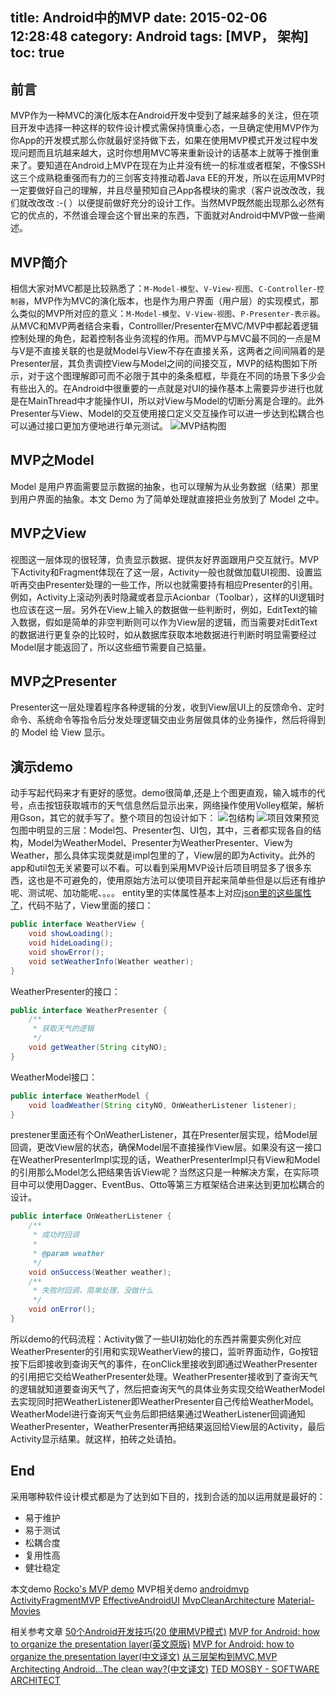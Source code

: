 title: Android中的MVP
date: 2015-02-06 12:28:48
category: Android
tags: [MVP， 架构]
toc: true
---

## 前言
MVP作为一种MVC的演化版本在Android开发中受到了越来越多的关注，但在项目开发中选择一种这样的软件设计模式需保持慎重心态，一旦确定使用MVP作为你App的开发模式那么你就最好坚持做下去，如果在使用MVP模式开发过程中发现问题而且坑越来越大，这时你想用MVC等来重新设计的话基本上就等于推倒重来了。要知道在Android上MVP在现在为止并没有统一的标准或者框架，不像SSH这三个成熟稳重强而有力的三剑客支持推动着Java EE的开发，所以在运用MVP时一定要做好自己的理解，并且尽量预知自己App各模块的需求（客户说改改改，我们就改改改 :-( ）以便提前做好充分的设计工作。当然MVP既然能出现那么必然有它的优点的，不然谁会理会这个冒出来的东西，下面就对Android中MVP做一些阐述。

## MVP简介
相信大家对MVC都是比较熟悉了：`M-Model-模型`、`V-View-视图`、`C-Controller-控制器`，MVP作为MVC的演化版本，也是作为用户界面（用户层）的实现模式，那么类似的MVP所对应的意义：`M-Model-模型`、`V-View-视图`、`P-Presenter-表示器`。从MVC和MVP两者结合来看，Controlller/Presenter在MVC/MVP中都起着逻辑控制处理的角色，起着控制各业务流程的作用。而MVP与MVC最不同的一点是M与V是不直接关联的也是就Model与View不存在直接关系，这两者之间间隔着的是Presenter层，其负责调控View与Model之间的间接交互，MVP的结构图如下所示，对于这个图理解即可而不必限于其中的条条框框，毕竟在不同的场景下多少会有些出入的。在Android中很重要的一点就是对UI的操作基本上需要异步进行也就是在MainThread中才能操作UI，所以对View与Model的切断分离是合理的。此外Presenter与View、Model的交互使用接口定义交互操作可以进一步达到松耦合也可以通过接口更加方便地进行单元测试。
![MVP结构图](http://rocko-blog.qiniudn.com/Android中的MVP_1.png)

<!--more-->

## MVP之Model
Model 是用户界面需要显示数据的抽象，也可以理解为从业务数据（结果）那里到用户界面的抽象。本文 Demo 为了简单处理就直接把业务放到了 Model 之中。
## MVP之View
视图这一层体现的很轻薄，负责显示数据、提供友好界面跟用户交互就行。MVP下Activity和Fragment体现在了这一层，Activity一般也就做加载UI视图、设置监听再交由Presenter处理的一些工作，所以也就需要持有相应Presenter的引用。例如，Activity上滚动列表时隐藏或者显示Acionbar（Toolbar），这样的UI逻辑时也应该在这一层。另外在View上输入的数据做一些判断时，例如，EditText的输入数据，假如是简单的非空判断则可以作为View层的逻辑，而当需要对EditText的数据进行更复杂的比较时，如从数据库获取本地数据进行判断时明显需要经过Model层才能返回了，所以这些细节需要自己掂量。

## MVP之Presenter
Presenter这一层处理着程序各种逻辑的分发，收到View层UI上的反馈命令、定时命令、系统命令等指令后分发处理逻辑交由业务层做具体的业务操作，然后将得到的 Model 给 View 显示。

## 演示demo
动手写起代码来才有更好的感觉。demo很简单,还是上个图更直观，输入城市的代号，点击按钮获取城市的天气信息然后显示出来，网络操作使用Volley框架，解析用Gson，其它的就手写了。整个项目的包设计如下：
![包结构](http://rocko-blog.qiniudn.com/Android中的MVP_2.png?imageView2/2/w/450/h/450/q/100)
![项目效果预览](http://rocko-blog.qiniudn.com/Android中的MVP_3.png?imageView2/2/w/450/h/450/q/100)
包图中明显的三层：Model包、Presenter包、UI包，其中，三者都实现各自的结构，Model为WeatherModel、Presenter为WeatherPresenter、View为Weather，那么具体实现类就是impl包里的了，View层的即为Activity。此外的app和util包无关紧要可以不看。可以看到采用MVP设计后项目明显多了很多东西，这也是不可避免的，使用原始方法可以使项目开起来简单些但是以后还有维护呢、测试呢、加功能呢、。。。
entity里的实体属性基本上对应[json里的这些属性了](http://www.weather.com.cn/data/sk/101010100.html)，代码不贴了，View里面的接口：
``` java
public interface WeatherView {
    void showLoading();
    void hideLoading();
    void showError();
    void setWeatherInfo(Weather weather);
}
```
WeatherPresenter的接口：
``` java
public interface WeatherPresenter {
    /**
     * 获取天气的逻辑
     */
    void getWeather(String cityNO);
}
```
WeatherModel接口：
``` java
public interface WeatherModel {
    void loadWeather(String cityNO, OnWeatherListener listener);
}
```
prestener里面还有个OnWeatherListener，其在Presenter层实现，给Model层回调，更改View层的状态，确保Model层不直接操作View层。如果没有这一接口在WeatherPresenterImpl实现的话，WeatherPresenterImpl只有View和Model的引用那么Model怎么把结果告诉View呢？当然这只是一种解决方案，在实际项目中可以使用Dagger、EventBus、Otto等第三方框架结合进来达到更加松耦合的设计。
``` java
public interface OnWeatherListener {
    /**
     * 成功时回调
     *
     * @param weather
     */
    void onSuccess(Weather weather);
    /**
     * 失败时回调，简单处理，没做什么
     */
    void onError();
}
```
所以demo的代码流程：Activity做了一些UI初始化的东西并需要实例化对应WeatherPresenter的引用和实现WeatherView的接口，监听界面动作，Go按钮按下后即接收到查询天气的事件，在onClick里接收到即通过WeatherPresenter的引用把它交给WeatherPresenter处理。WeatherPresenter接收到了查询天气的逻辑就知道要查询天气了，然后把查询天气的具体业务实现交给WeatherModel去实现同时把WeatherListener即WeatherPresenter自己传给WeatherModel。WeatherModel进行查询天气业务后即把结果通过WeatherListener回调通知WeatherPresenter，WeatherPresenter再把结果返回给View层的Activity，最后Activity显示结果。就这样，拍砖之处请拍。
## End
采用哪种软件设计模式都是为了达到如下目的，找到合适的加以运用就是最好的：
- 易于维护
- 易于测试
- 松耦合度
- 复用性高
- 健壮稳定

本文demo
[Rocko's MVP demo](https://github.com/zhengxiaopeng/Rocko-Android-Demos/tree/master/android-mvp)
MVP相关demo
[androidmvp](https://github.com/antoniolg/androidmvp)
[ActivityFragmentMVP](https://github.com/spengilley/ActivityFragmentMVP)
[EffectiveAndroidUI](https://github.com/pedrovgs/EffectiveAndroidUI)
[MvpCleanArchitecture](https://github.com/glomadrian/MvpCleanArchitecture)
[Material-Movies](https://github.com/saulmm/Material-Movies)

相关参考文章
[50个Android开发技巧(20 使用MVP模式)](http://blog.csdn.net/vector_yi/article/details/24719873)
[MVP for Android: how to organize the presentation layer(英文原版)](http://antonioleiva.com/mvp-android/)
[MVP for Android: how to organize the presentation layer(中文译文)](http://blog.jobbole.com/71209/)
[从三层架构到MVC,MVP](http://www.cnblogs.com/daizhj/archive/2009/04/30/1447035.HTML)
[Architecting Android…The clean way?(中文译文)](https://github.com/AWCNTT/ArticleTranslateProject/blob/master/translated/Issue%23118/2014-09-11-Architecting%20Android%E2%80%A6The%20clean%20way.md)
[TED MOSBY - SOFTWARE ARCHITECT](http://hannesdorfmann.com/android/mosby/)
